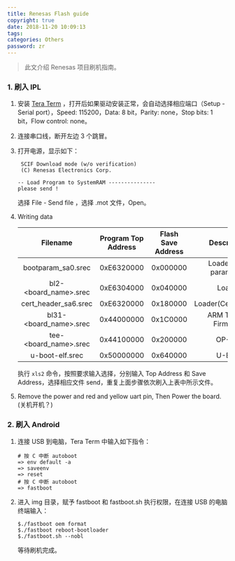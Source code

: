 ```yaml
---
title: Renesas Flash guide
copyright: true
date: 2018-11-20 10:09:13
tags:
categories: Others
password: zr
---
```




> 此文介绍 Renesas 项目刷机指南。

<!--more-->

### 1. 刷入 IPL

1. 安装 [Tera Term](https://osdn.net/projects/ttssh2/releases) ，打开后如果驱动安装正常，会自动选择相应端口（Setup - Serial port），Speed: 115200，Data: 8 bit，Parity: none，Stop bits: 1 bit，Flow control: none。

2. 连接串口线，断开左边 3 个跳冒。

3. 打开电源，显示如下：

   ```shell
    SCIF Download mode (w/o verification)
    (C) Renesas Electronics Corp.
   
   -- Load Program to SystemRAM ---------------
   please send !
   ```

   选择 File - Send file ，选择 .mot 文件，Open。

4. Writing data

   |        Filename        | Program Top Address | Flash Save Address |      Description       |
   | :--------------------: | :-----------------: | :----------------: | :--------------------: |
   |   bootparam_sa0.srec   |     0xE6320000      |      0x000000      | Loader(Boot parameter) |
   | bl2-<board_name>.srec  |     0xE6304000      |      0x040000      |         Loader         |
   |  cert_header_sa6.srec  |     0xE6320000      |      0x180000      | Loader(Certification)  |
   | bl31-<board_name>.srec |     0x44000000      |      0x1C0000      |  ARM Trusted Firmware  |
   | tee-<board_name>.srec  |     0x44100000      |      0x200000      |         OP-Tee         |
   |    u-boot-elf.srec     |     0x50000000      |      0x640000      |         U-Boot         |

   执行 `xls2` 命令，按照要求输入选择，分别输入 Top Address 和 Save Address，选择相应文件 send，重复上面步骤依次刷入上表中所示文件。

5. Remove the power and red and yellow uart pin, Then Power the board. (关机开机？)



### 2. 刷入 Android

1. 连接 USB 到电脑，Tera Term 中输入如下指令：

   ```shell
   # 按 C 中断 autoboot
   => env default -a
   => saveenv
   => reset
   # 按 C 中断 autoboot
   => fastboot
   ```

2. 进入 img 目录，赋予 fastboot 和 fastboot.sh 执行权限，在连接 USB 的电脑终端输入：

   ```shell
   $./fastboot oem format
   $./fastboot reboot-bootloader
   $./fastboot.sh --nobl
   ```

   等待刷机完成。
